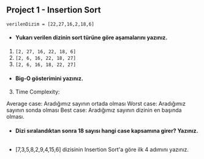 ## Project 1 - Insertion Sort

`verilenDizim = [22,27,16,2,18,6]`

- #### Yukarı verilen dizinin sort türüne göre aşamalarını yazınız.

1.  `[2, 27, 16, 22, 18, 6]`
2.  `[2, 6, 16, 22, 18, 27]`
3.  `[2, 6, 16, 18, 22, 27]`

- #### Big-O gösterimini yazınız.

>

3. Time Complexity:

Average case: Aradığımız sayının ortada olması
Worst case: Aradığımız sayının sonda olması
Best case: Aradığımız sayının dizinin en başında olması.

- #### Dizi sıralandıktan sonra 18 sayısı hangi case kapsamına girer? Yazınız.

```

```

- [7,3,5,8,2,9,4,15,6] dizisinin Insertion Sort'a göre ilk 4 adımını yazınız.

```

```
